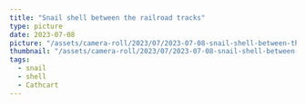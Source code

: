 ```yaml
---
title: "Snail shell between the railroad tracks"
type: picture
date: 2023-07-08
picture: "/assets/camera-roll/2023/07/2023-07-08-snail-shell-between-the-railroad-tracks/20230709_022302044_iOS.jpg"
thumbnail: "/assets/camera-roll/2023/07/2023-07-08-snail-shell-between-the-railroad-tracks/20230709_022302044_iOS-thumbnail.jpg"
tags:
  - snail
  - shell
  - Cathcart
---
```


